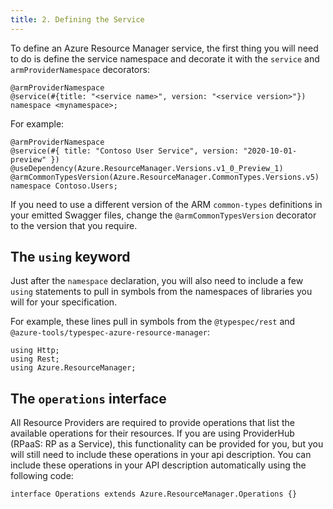 ```yaml
---
title: 2. Defining the Service
---
```


To define an Azure Resource Manager service, the first thing you will need to do is define the service namespace and decorate it with the `service` and `armProviderNamespace` decorators:

```typespec
@armProviderNamespace
@service(#{title: "<service name>", version: "<service version>"})
namespace <mynamespace>;
```

For example:

```typespec
@armProviderNamespace
@service(#{ title: "Contoso User Service", version: "2020-10-01-preview" })
@useDependency(Azure.ResourceManager.Versions.v1_0_Preview_1)
@armCommonTypesVersion(Azure.ResourceManager.CommonTypes.Versions.v5)
namespace Contoso.Users;
```

If you need to use a different version of the ARM `common-types` definitions in your emitted Swagger files, change the `@armCommonTypesVersion` decorator to the version that you require.

## The `using` keyword

Just after the `namespace` declaration, you will also need to include a few `using` statements to pull in symbols from the namespaces of libraries you will for your specification.

For example, these lines pull in symbols from the `@typespec/rest` and `@azure-tools/typespec-azure-resource-manager`:

```
using Http;
using Rest;
using Azure.ResourceManager;
```

## The `operations` interface

All Resource Providers are required to provide operations that list the available operations for their resources. If you are using ProviderHub (RPaaS: RP as a Service), this functionality can be provided for you, but you will still need to include these operations in your api description. You can include these operations in your API description automatically using the following code:

```typespec
interface Operations extends Azure.ResourceManager.Operations {}
```
